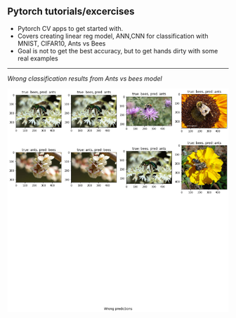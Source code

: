 ## Pytorch tutorials/excercises
* Pytorch CV apps to get started with.
* Covers creating linear reg model, ANN,CNN for classification with MNIST, CIFAR10, Ants vs Bees
* Goal is not to get the best accuracy, but to get hands dirty with some real examples

---

*Wrong classification results from Ants vs bees model*

![Ants vs bees wrong preds](plots/AntsBees_WrongPreds.png)
